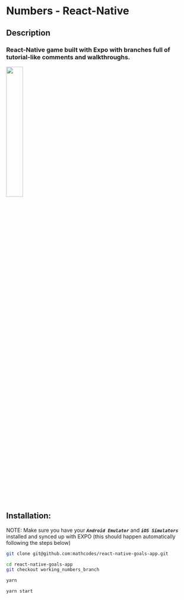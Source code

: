 # Numbers - React-Native



## Description
### React-Native game built with Expo with branches full of tutorial-like comments and walkthroughs.

<img src="./assets/images/ios.gif" width="30%">

## Installation:
NOTE: Make sure you have your ***`Android Emulator`*** and ***`iOS Simulators`*** installed and synced up with EXPO (this should happen automatically following the steps below)
```bash
git clone git@github.com:mathcodes/react-native-goals-app.git
```

```bash
cd react-native-goals-app
git checkout working_numbers_branch
```

```bash
yarn 
```
```bash
yarn start
```

